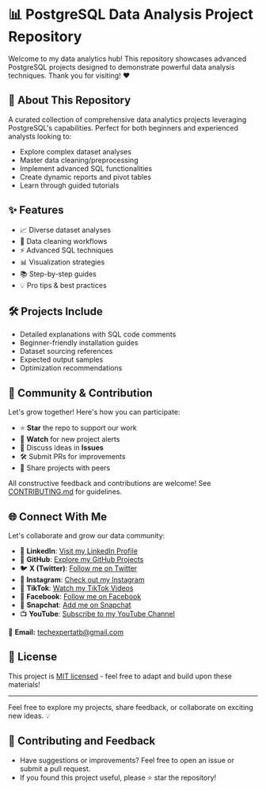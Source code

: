 # 📊 PostgreSQL Data Analysis Project Repository

Welcome to my data analytics hub! This repository showcases advanced PostgreSQL projects designed to demonstrate powerful data analysis techniques. Thank you for visiting! ❤️

## 🚀 About This Repository

A curated collection of comprehensive data analytics projects leveraging PostgreSQL's capabilities. Perfect for both beginners and experienced analysts looking to:

- Explore complex dataset analyses
- Master data cleaning/preprocessing
- Implement advanced SQL functionalities
- Create dynamic reports and pivot tables
- Learn through guided tutorials

## ✨ Features

- 📈 Diverse dataset analyses
- 🧹 Data cleaning workflows
- ⚡ Advanced SQL techniques
- 📊 Visualization strategies
- 📚 Step-by-step guides
- 💡 Pro tips & best practices

## 🛠️ Projects Include

- Detailed explanations with SQL code comments
- Beginner-friendly installation guides
- Dataset sourcing references
- Expected output samples
- Optimization recommendations

## 🤝 Community & Contribution

Let's grow together! Here's how you can participate:

- ⭐ **Star** the repo to support our work
- 👀 **Watch** for new project alerts
- 💬 Discuss ideas in **Issues**
- 🛠️ Submit PRs for improvements
- 📢 Share projects with peers

All constructive feedback and contributions are welcome! See [CONTRIBUTING.md]([link-if-exists](https://github.com/TayyabInsights)) for guidelines.

## 🌐 Connect With Me

Let's collaborate and grow our data community:

- 🔗 **LinkedIn**: [Visit my LinkedIn Profile](https://www.linkedin.com/in/al-tayyab-bakhsh-908b84275/)
- 🐙 **GitHub**: [Explore my GitHub Projects](https://github.com/TayyabInsights)
- 🐦 **X (Twitter)**: [Follow me on Twitter](https://twitter.com/TayyabInsights)
- 📸 **Instagram**: [Check out my Instagram](https://www.instagram.com/TayyabInsights/)
- 🎵 **TikTok**: [Watch my TikTok Videos](https://www.tiktok.com/@tayyabinsights)
- 📘 **Facebook**: [Follow me on Facebook](https://www.facebook.com/tayyabinsights)
- 👻 **Snapchat**: [Add me on Snapchat](https://www.snapchat.com/add/tayyabinsights)
- 📺 **YouTube**: [Subscribe to my YouTube Channel](https://www.youtube.com/@TayyabInsights?sub_confirmation=1)

📧 **Email:** [techexpertatb@gmail.com](mailto:your.techexpertatb@gmail.com)

## 📄 License

This project is [MIT licensed](LICENSE) - feel free to adapt and build upon these materials!

---

Feel free to explore my projects, share feedback, or collaborate on exciting new ideas. 💡

## 🤝 Contributing and Feedback
- Have suggestions or improvements? Feel free to open an issue or submit a pull request.
- If you found this project useful, please ⭐ star the repository!

